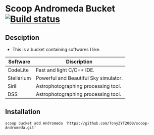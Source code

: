 # Scoop Andromeda Bucket [![Build status](https://ci.appveyor.com/api/projects/status/88393ccpqd77l5pw/branch/master?svg=true)](https://ci.appveyor.com/project/TonyZYT2000/scoop-Andromeda/branch/master)

## Desciption

- This is a bucket containing softwares I like.

| Software    | Discription                           |
| ----------- | ------------------------------------- |
| CodeLite    | Fast and light C/C++ IDE.             |
| Stellarium  | Powerful and Beautiful Sky simulator. |
| Siril       | Astrophotographing processing tool.   |
| DSS         | Astrophotographing processing tool.   |

## Installation

`scoop bucket add Andromeda 'https://github.com/TonyZYT2000/scoop-Andromeda.git'`
